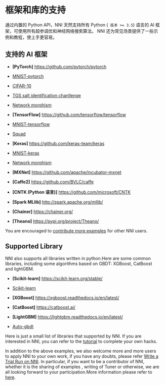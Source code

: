 # 框架和库的支持

通过内置的 Python API，NNI 天然支持所有 Python (` 版本 >= 3.5`) 语言的 AI 框架，可使用所有超参调优和神经网络搜索算法。 NNI 还为常见场景提供了一些示例和教程，使上手更容易。

## 支持的 AI 框架

* **[PyTorch]** https://github.com/pytorch/pytorch

* [MNIST-pytorch](../../examples/trials/mnist-distributed-pytorch)  
    
* [CIFAR-10](TrialExample/Cifar10Examples.md)  
    
* [TGS salt identification chanllenge](../../examples/trials/kaggle-tgs-salt/README.md)  
    
* [Network morphism](../../examples/trials/network_morphism/README_zh_CN.md)  
    

* **[TensorFlow]** https://github.com/tensorflow/tensorflow

* [MNIST-tensorflow](../../examples/trials/mnist-distributed)  
    
* [Squad](../../examples/trials/ga_squad/README_zh_CN.md)  
    

* **[Keras]** https://github.com/keras-team/keras

* [MNIST-keras](../../examples/trials/mnist-keras)  
    
* [Network morphism](../../examples/trials/network_morphism/README_zh_CN.md)  
    

* **[MXNet]** https://github.com/apache/incubator-mxnet
* **[Caffe2]** https://github.com/BVLC/caffe
* **[CNTK (Python 语言)]** https://github.com/microsoft/CNTK
* **[Spark MLlib]** http://spark.apache.org/mllib/
* **[Chainer]** https://chainer.org/
* **[Theano]** https://pypi.org/project/Theano/   
    

You are encouraged to [contribute more examples](Tutorial/Contributing.md) for other NNI users.

## Supported Library

NNI also supports all libraries written in python.Here are some common libraries, including some algorithms based on GBDT: XGBoost, CatBoost and lightGBM.

* **[Scikit-learn]** https://scikit-learn.org/stable/

* [Scikit-learn](TrialExample/SklearnExamples.md)  
    

* **[XGBoost]** https://xgboost.readthedocs.io/en/latest/
* **[CatBoost]** https://catboost.ai/
* **[LightGBM]** https://lightgbm.readthedocs.io/en/latest/

* [Auto-gbdt](TrialExample/GbdtExample.md)  
    

Here is just a small list of libraries that supported by NNI. If you are interested in NNI, you can refer to the [tutorial](TrialExample/Trials.md) to complete your own hacks.

In addition to the above examples, we also welcome more and more users to apply NNI to your own work, if you have any doubts, please refer [Write a Trial Run on NNI](TrialExample/Trials.md). In particular, if you want to be a contributor of NNI, whether it is the sharing of examples , writing of Tuner or otherwise, we are all looking forward to your participation.More information please refer to [here](Tutorial/Contributing.md).